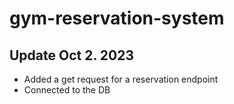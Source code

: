 # gym-reservation-system
## Update Oct 2. 2023

* Added a get request for a reservation endpoint
* Connected to the DB
